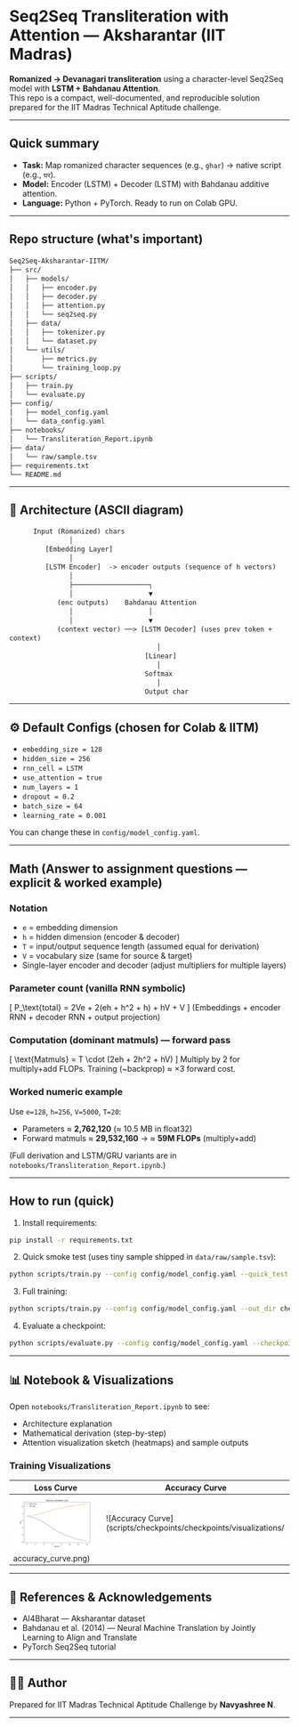 #  Seq2Seq Transliteration with Attention — Aksharantar (IIT Madras)

**Romanized → Devanagari transliteration** using a character-level Seq2Seq model with **LSTM + Bahdanau Attention**.  
This repo is a compact, well-documented, and reproducible solution prepared for the IIT Madras Technical Aptitude challenge.

---

##  Quick summary
- **Task:** Map romanized character sequences (e.g., `ghar`) → native script (e.g., `घर`).  
- **Model:** Encoder (LSTM) + Decoder (LSTM) with Bahdanau additive attention.  
- **Language:** Python + PyTorch. Ready to run on Colab GPU.

---

##  Repo structure (what's important)
```
Seq2Seq-Aksharantar-IITM/
├── src/
│   ├── models/
│   │   ├── encoder.py
│   │   ├── decoder.py
│   │   ├── attention.py
│   │   └── seq2seq.py
│   ├── data/
│   │   ├── tokenizer.py
│   │   └── dataset.py
│   └── utils/
│       ├── metrics.py
│       └── training_loop.py
├── scripts/
│   ├── train.py
│   └── evaluate.py
├── config/
│   ├── model_config.yaml
│   └── data_config.yaml
├── notebooks/
│   └── Transliteration_Report.ipynb
├── data/
│   └── raw/sample.tsv
├── requirements.txt
└── README.md
```

---

## 🧩 Architecture (ASCII diagram)
```
      Input (Romanized) chars
               │
         [Embedding Layer]
               │
         [LSTM Encoder]  -> encoder outputs (sequence of h vectors)
               │
               ├───────────────────┐
               │                   ▼
            (enc outputs)    Bahdanau Attention
               │                   │
               │                   ▼
            (context vector) ──> [LSTM Decoder] (uses prev token + context)
                                     │
                                  [Linear]
                                     │
                                  Softmax
                                     │
                                  Output char
```

---

## ⚙️ Default Configs (chosen for Colab & IITM)
- `embedding_size = 128`  
- `hidden_size = 256`  
- `rnn_cell = LSTM`  
- `use_attention = true`  
- `num_layers = 1`  
- `dropout = 0.2`  
- `batch_size = 64`  
- `learning_rate = 0.001`

You can change these in `config/model_config.yaml`.

---

##  Math (Answer to assignment questions — explicit & worked example)

### Notation
- `e` = embedding dimension  
- `h` = hidden dimension (encoder & decoder)  
- `T` = input/output sequence length (assumed equal for derivation)  
- `V` = vocabulary size (same for source & target)  
- Single-layer encoder and decoder (adjust multipliers for multiple layers)

### Parameter count (vanilla RNN symbolic)
\[
P_\text{total} = 2Ve + 2(eh + h^2 + h) + hV + V
\]
(Embeddings + encoder RNN + decoder RNN + output projection)

### Computation (dominant matmuls) — forward pass
\[
\text{Matmuls} = T \cdot (2eh + 2h^2 + hV)
\]
Multiply by 2 for multiply+add FLOPs. Training (~backprop) ≈ ×3 forward cost.

### Worked numeric example
Use `e=128`, `h=256`, `V=5000`, `T=20`:

- Parameters ≈ **2,762,120** (≈ 10.5 MB in float32)  
- Forward matmuls ≈ **29,532,160** → ≈ **59M FLOPs** (multiply+add)

(Full derivation and LSTM/GRU variants are in `notebooks/Transliteration_Report.ipynb`.)

---

##  How to run (quick)
1. Install requirements:
```bash
pip install -r requirements.txt
```

2. Quick smoke test (uses tiny sample shipped in `data/raw/sample.tsv`):
```bash
python scripts/train.py --config config/model_config.yaml --quick_test
```

3. Full training:
```bash
python scripts/train.py --config config/model_config.yaml --out_dir checkpoints
```

4. Evaluate a checkpoint:
```bash
python scripts/evaluate.py --config config/model_config.yaml --checkpoint checkpoints/best.pt
```

---

## 📊 Notebook & Visualizations
Open `notebooks/Transliteration_Report.ipynb` to see:
- Architecture explanation
- Mathematical derivation (step-by-step)
- Attention visualization sketch (heatmaps) and sample outputs

### Training Visualizations
| Loss Curve | Accuracy Curve |
|-------------|----------------|
| ![Loss Curve](scripts/checkpoints/checkpoints/visualizations/loss_curve.png) | ![Accuracy Curve](scripts/checkpoints/checkpoints/visualizations/
accuracy_curve.png) |



---

## 🧾 References & Acknowledgements
- AI4Bharat — Aksharantar dataset  
- Bahdanau et al. (2014) — Neural Machine Translation by Jointly Learning to Align and Translate  
- PyTorch Seq2Seq tutorial

---

## 👩‍💻 Author
Prepared for IIT Madras Technical Aptitude Challenge by **Navyashree N**.

---
